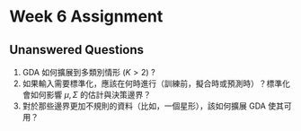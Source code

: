 # Week 6 Assignment

## Unanswered Questions

1. GDA 如何擴展到多類別情形 $(K>2)$ ?
2. 如果輸入需要標準化，應該在何時進行（訓練前，擬合時或預測時）？標準化會如何影響 $\mu, \Sigma$ 的估計與決策邊界？
3. 對於那些邊界更加不規則的資料（比如，一個星形），該如何擴展 GDA 使其可用？
